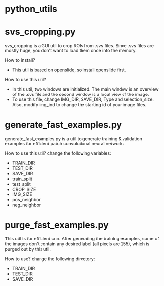 # python_utils

# svs_cropping.py
svs_cropping is a GUI util to crop ROIs from .svs files. Since .svs files are mostly huge, you don't want to load them once into the memory. 

How to install?
- This util is based on openslide, so install openslide first.

How to use this util?
- In this util, two windows are initialized. The main window is an overview of the .svs file and the second window is a local view of the image.
- To use this file, change IMG_DIR, SAVE_DIR, Type and selection_size. Also, modify img_ind to change the starting id of your image files. 

# generate_fast_examples.py
generate_fast_examples.py is a util to generate training & validation examples for efficient patch convolutional neural networks

How to use this util?
change the following variables:
- TRAIN_DIR
- TEST_DIR
- SAVE_DIR
- train_split
- test_split
- CROP_SIZE
- IMG_SIZE
- pos_neighbor
- neg_neighbor

# purge_fast_examples.py
This util is for efficient cnn. After generating the training examples, some of the images don't contain any desired label (all pixels are 255), which is purged out by this util.

How to use?
change the following directory:
- TRAIN_DIR 
- TEST_DIR 
- SAVE_DIR

